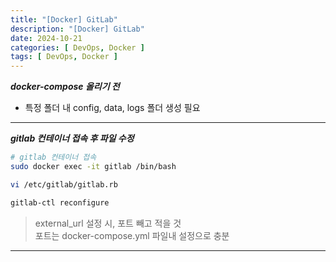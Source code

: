 ```yaml
---
title: "[Docker] GitLab"
description: "[Docker] GitLab"
date: 2024-10-21
categories: [ DevOps, Docker ]
tags: [ DevOps, Docker ]
---
```


***docker-compose 올리기 전***  
- 특정 폴더 내 config, data, logs 폴더 생성 필요

<hr>

***gitlab 컨테이너 접속 후 파일 수정***
```bash
# gitlab 컨테이너 접속
sudo docker exec -it gitlab /bin/bash

vi /etc/gitlab/gitlab.rb 

gitlab-ctl reconfigure
```
> external_url 설정 시, 포트 빼고 적을 것  
> 포트는 docker-compose.yml 파일내 설정으로 충분  

<hr>

